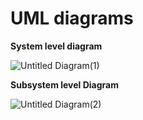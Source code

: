  # UML diagrams
 
**System level diagram**
 
  
  ![Untitled Diagram(1)](https://user-images.githubusercontent.com/71518447/98776155-72dd8c80-2414-11eb-9e5b-b850f433a57a.jpg)
  
 **Subsystem level Diagram**


![Untitled Diagram(2)](https://user-images.githubusercontent.com/71518447/98776376-d10a6f80-2414-11eb-80b9-317cdb4b603f.jpg)
